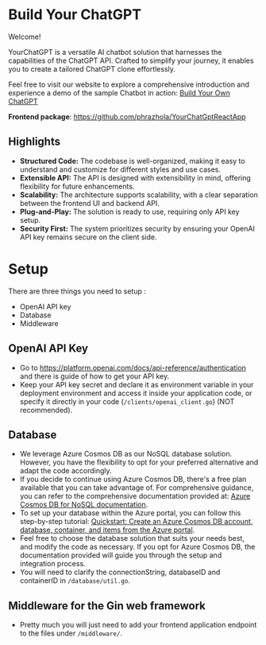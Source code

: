 # Build Your ChatGPT

Welcome! 

YourChatGPT is a versatile AI chatbot solution that harnesses the capabilities of the ChatGPT API. Crafted to simplify your journey, it enables you to create a tailored ChatGPT clone effortlessly.

Feel free to visit our website to explore a comprehensive introduction and experience a demo of the sample Chatbot in action: [Build Your Own ChatGPT]()

**Frontend package**: https://github.com/phrazhola/YourChatGptReactApp

## Highlights
-   **Structured Code:**  The codebase is well-organized, making it easy to understand and customize for different styles and use cases.
-   **Extensible API:**  The API is designed with extensibility in mind, offering flexibility for future enhancements.
-   **Scalability:**  The architecture supports scalability, with a clear separation between the frontend UI and backend API.
-   **Plug-and-Play:**  The solution is ready to use, requiring only API key setup.
-   **Security First:**  The system prioritizes security by ensuring your OpenAI API key remains secure on the client side.

# Setup

There are three things you need to setup :

- OpenAI API key
- Database
- Middleware

## OpenAI API Key
- Go to https://platform.openai.com/docs/api-reference/authentication and there is guide of how to get your API key.
- Keep your API key secret and declare it as environment variable in your deployment environment and access it inside your application code, or specify it directly in your code (`/clients/openai_client.go`) (NOT recommended).

## Database
- We leverage Azure Cosmos DB as our NoSQL database solution. However, you have the flexibility to opt for your preferred alternative and adapt the code accordingly.
- If you decide to continue using Azure Cosmos DB, there's a free plan available that you can take advantage of. For comprehensive guidance, you can refer to the comprehensive documentation provided at: [Azure Cosmos DB for NoSQL documentation](https://learn.microsoft.com/en-us/azure/cosmos-db/nosql/).
- To set up your database within the Azure portal, you can follow this step-by-step tutorial: [Quickstart: Create an Azure Cosmos DB account, database, container, and items from the Azure portal](https://learn.microsoft.com/en-us/azure/cosmos-db/nosql/quickstart-portal).
- Feel free to choose the database solution that suits your needs best, and modify the code as necessary. If you opt for Azure Cosmos DB, the documentation provided will guide you through the setup and integration process.
- You will need to clarify the connectionString, databaseID and containerID in `/database/util.go`.


## Middleware for the Gin web framework
- Pretty much you will just need to add your frontend application endpoint to the files under `/middleware/`.

